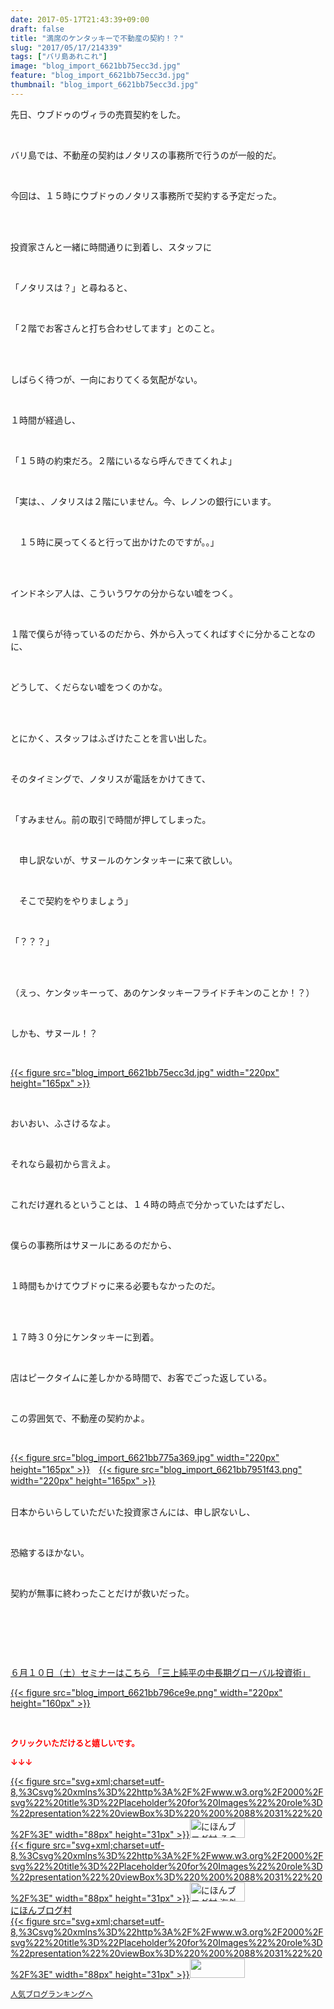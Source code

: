 ```yaml
---
date: 2017-05-17T21:43:39+09:00
draft: false
title: "満席のケンタッキーで不動産の契約！？"
slug: "2017/05/17/214339"
tags: ["バリ島あれこれ"]
image: "blog_import_6621bb75ecc3d.jpg"
feature: "blog_import_6621bb75ecc3d.jpg"
thumbnail: "blog_import_6621bb75ecc3d.jpg"
---
```

<p>先日、ウブドゥのヴィラの売買契約をした。</p><p> </p><p>バリ島では、不動産の契約はノタリスの事務所で行うのが一般的だ。</p><p> </p><p>今回は、１５時にウブドゥのノタリス事務所で契約する予定だった。</p><p> </p><p><br/>投資家さんと一緒に時間通りに到着し、スタッフに</p><p> </p><p>「ノタリスは？」と尋ねると、</p><p> </p><p>「２階でお客さんと打ち合わせしてます」とのこと。</p><p> </p><p><br/>しばらく待つが、一向におりてくる気配がない。</p><p> </p><p>１時間が経過し、</p><p> </p><p>「１５時の約束だろ。２階にいるなら呼んできてくれよ」</p><p> </p><p>「実は、、ノタリスは２階にいません。今、レノンの銀行にいます。</p><p> </p><p>　１５時に戻ってくると行って出かけたのですが。。」</p><p> </p><p><br/>インドネシア人は、こういうワケの分からない嘘をつく。</p><p> </p><p>１階で僕らが待っているのだから、外から入ってくればすぐに分かることなのに、</p><p> </p><p>どうして、くだらない嘘をつくのかな。</p><p> </p><p><br/>とにかく、スタッフはふざけたことを言い出した。</p><p> </p><p>そのタイミングで、ノタリスが電話をかけてきて、</p><p> </p><p>「すみません。前の取引で時間が押してしまった。</p><p> </p><p>　申し訳ないが、サヌールのケンタッキーに来て欲しい。</p><p> </p><p>　そこで契約をやりましょう」</p><p> </p><p>「？？？」</p><p> </p><p><br/>（えっ、ケンタッキーって、あのケンタッキーフライドチキンのことか！？）</p><p> </p><p>しかも、サヌール！？</p><p> </p><p><a href="blog_import_6621bb75ecc3d.jpg">{{< figure src="blog_import_6621bb75ecc3d.jpg" width="220px" height="165px" >}}</a></p><p> </p><p>おいおい、ふさけるなよ。</p><p> </p><p>それなら最初から言えよ。</p><p> </p><p>これだけ遅れるということは、１４時の時点で分かっていたはずだし、</p><p> </p><p>僕らの事務所はサヌールにあるのだから、</p><p> </p><p>１時間もかけてウブドゥに来る必要もなかったのだ。</p><p> </p><p><br/>１７時３０分にケンタッキーに到着。</p><p> </p><p>店はピークタイムに差しかかる時間で、お客でごった返している。</p><p> </p><p>この雰囲気で、不動産の契約かよ。</p><p> </p><p><a href="blog_import_6621bb775a369.jpg">{{< figure src="blog_import_6621bb775a369.jpg" width="220px" height="165px" >}}</a>　<a href="blog_import_6621bb7951f43.png">{{< figure src="blog_import_6621bb7951f43.png" width="220px" height="165px" >}}</a></p><p><br/>日本からいらしていただいた投資家さんには、申し訳ないし、</p><p> </p><p>恐縮するほかない。</p><p> </p><p>契約が無事に終わったことだけが救いだった。</p><p> </p><p> </p><p> </p><p><a href="10_ek" target="_blank">６月１０日（土）セミナーはこちら 「三上純平の中長期グローバル投資術」</a></p><p><a href="10_ek" target="_blank">{{< figure src="blog_import_6621bb796ce9e.png" width="220px" height="160px" >}}</a></p><p> </p><p><font color="#ff0000" size="2"><strong>クリックいただけると嬉しいです。</strong></font></p><p><font color="#ff0000" size="2"><strong>↓↓↓</strong></font></p><p><a href="ranking.html?p_cid=01260127" id="&amp;blogmura_banner" target="_blank">{{< figure src="svg+xml;charset=utf-8,%3Csvg%20xmlns%3D%22http%3A%2F%2Fwww.w3.org%2F2000%2Fsvg%22%20title%3D%22Placeholder%20for%20Images%22%20role%3D%22presentation%22%20viewBox%3D%220%200%2088%2031%22%20%2F%3E" width="88px" height="31px" >}}<noscript><img alt="にほんブログ村 その他生活ブログ 不動産投資へ" border="0" height="31" src="//life.blogmura.com/hudousantoushi/img/hudousantoushi88_31.gif" width="88"></noscript></a><br/><a href="ranking.html?p_cid=01260127" target="_blank">{{< figure src="svg+xml;charset=utf-8,%3Csvg%20xmlns%3D%22http%3A%2F%2Fwww.w3.org%2F2000%2Fsvg%22%20title%3D%22Placeholder%20for%20Images%22%20role%3D%22presentation%22%20viewBox%3D%220%200%2088%2031%22%20%2F%3E" width="88px" height="31px" >}}<noscript><img alt="にほんブログ村 海外生活ブログ バリ島情報へ" border="0" height="31" src="https://img-proxy.blog-video.jp/images?url=http%3A%2F%2Foverseas.blogmura.com%2Fbali%2Fimg%2Fbali88_31.gif" width="88"></noscript></a><br/><a href="ranking.html?p_cid=01260127" target="_blank">にほんブログ村</a><br/><a href="link.php?1804582" title="人気ブログランキングへ">{{< figure src="svg+xml;charset=utf-8,%3Csvg%20xmlns%3D%22http%3A%2F%2Fwww.w3.org%2F2000%2Fsvg%22%20title%3D%22Placeholder%20for%20Images%22%20role%3D%22presentation%22%20viewBox%3D%220%200%2088%2031%22%20%2F%3E" width="88px" height="31px" >}}<noscript><img border="0" height="31" src="https://blog.with2.net/img/banner/banner_22.gif" width="88"></noscript></a></p><p><a href="link.php?1804582" style="font-size: 12px;">人気ブログランキングへ</a></p>

